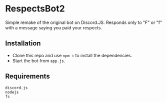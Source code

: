 # RespectsBot2
 Simple remake of the original bot on Discord.JS. Responds only to "F" or "f" with a message saying you paid your respects.


## Installation

 - Clone this repo and use `npm i` to install the dependencies.
 - Start the bot from `app.js`.

 
## Requirements

```
discord.js
nodejs
fs
```
